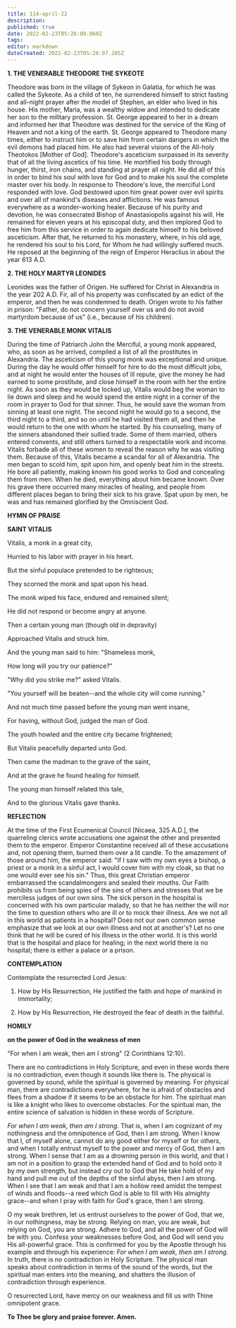 ```yaml
---
title: 114-april-22
description: 
published: true
date: 2022-02-23T05:26:09.060Z
tags: 
editor: markdown
dateCreated: 2022-02-23T05:26:07.205Z
---
```



**1. THE VENERABLE THEODORE THE SYKEOTE**

Theodore was born in the village of Sykeon in Galatia, for which he was called the Sykeote. As a child of ten, he surrendered himself to strict fasting and all-night prayer after the model of Stephen, an elder who lived in his house. His mother, Maria, was a wealthy widow and intended to dedicate her son to the military profession. St. George appeared to her in a dream and informed her that Theodore was destined for the service of the King of Heaven and not a king of the earth. St. George appeared to Theodore many times, either to instruct him or to save him from certain dangers in which the evil demons had placed him. He also had several visions of the All-holy Theotokos [Mother of God]. Theodore's asceticism surpassed in its severity that of all the living ascetics of his time. He mortified his body through hunger, thirst, iron chains, and standing at prayer all night. He did all of this in order to bind his soul with love for God and to make his soul the complete master over his body. In response to Theodore's love, the merciful Lord responded with love. God bestowed upon him great power over evil spirits and over all of mankind's diseases and afflictions. He was famous everywhere as a wonder-working healer. Because of his purity and devotion, he was consecrated Bishop of Anastasiopolis against his will. He remained for eleven years at his episcopal duty, and then implored God to free him from this service in order to again dedicate himself to his beloved asceticism. After that, he returned to his monastery, where, in his old age, he rendered his soul to his Lord, for Whom he had willingly suffered much. He reposed at the beginning of the reign of Emperor Heraclius in about the year 613 A.D.

**2. THE HOLY MARTYR LEONIDES**

Leonides was the father of Origen. He suffered for Christ in Alexandria in the year 202 A.D. Fir, all of his property was confiscated by an edict of the emperor, and then he was condemned to death. Origen wrote to his father in prison: "Father, do not concern yourself over us and do not avoid martyrdom because of us" (i.e., because of his children).

**3. THE VENERABLE MONK VITALIS**

During the time of Patriarch John the Merciful, a young monk appeared, who, as soon as he arrived, compiled a list of all the prostitutes in Alexandria. The asceticism of this young monk was exceptional and unique. During the day he would offer himself for hire to do the most difficult jobs, and at night he would enter the houses of ill repute, give the money he had earned to some prostitute, and close himself in the room with her the entire night. As soon as they would be locked up, Vitalis would beg the woman to lie down and sleep and he would spend the entire night in a corner of the room in prayer to God for that sinner. Thus, he would save the woman from sinning at least one night. The second night he would go to a second, the third night to a third, and so on until he had visited them all, and then he would return to the one with whom he started. By his counseling, many of the sinners abandoned their sullied trade. Some of them married, others entered convents, and still others turned to a respectable work and income. Vitalis forbade all of these women to reveal the reason why he was visiting them. Because of this, Vitalis became a scandal for all of Alexandria. The men began to scold him, spit upon him, and openly beat him in the streets. He bore all patiently, making known his good works to God and concealing them from men. When he died, everything about him became known. Over his grave there occurred many miracles of healing, and people from different places began to bring their sick to his grave. Spat upon by men, he was and has remained glorified by the Omniscient God.



**HYMN OF PRAISE**

**SAINT VITALIS**

Vitalis, a monk in a great city,

Hurried to his labor with prayer in his heart.

But the sinful populace pretended to be righteous;

They scorned the monk and spat upon his head.

The monk wiped his face, endured and remained silent;

He did not respond or become angry at anyone.

Then a certain young man (though old in depravity)

Approached Vitalis and struck him.

And the young man said to him: "Shameless monk,

How long will you try our patience?"

"Why did you strike me?" asked Vitalis.

"You yourself will be beaten--and the whole city will come running."

And not much time passed before the young man went insane,

For having, without God, judged the man of God.

The youth howled and the entire city became frightened;

But Vitalis peacefully departed unto God.

Then came the madman to the grave of the saint,

And at the grave he found healing for himself.

The young man himself related this tale,

And to the glorious Vitalis gave thanks.


**REFLECTION**

At the time of the First Ecumenical Council [Nicaea, 325 A.D.], the quarreling clerics wrote accusations one against the other and presented them to the emperor. Emperor Constantine received all of these accusations and, not opening them, burned them over a lit candle. To the amazement of those around him, the emperor said: "If I saw with my own eyes a bishop, a priest or a monk in a sinful act, I would cover him with my cloak, so that no one would ever see his sin." Thus, this great Christian emperor embarrassed the scandalmongers and sealed their mouths. Our Faith prohibits us from being spies of the sins of others and stresses that we be merciless judges of our own sins. The sick person in the hospital is concerned with his own particular malady, so that he has neither the will nor the time to question others who are ill or to mock their illness. Are we not all in this world as patients in a hospital? Does not our own common sense emphasize that we look at our own illness and not at another's? Let no one think that he will be cured of his illness in the other world. It is this world that is the hospital and place for healing; in the next world there is no hospital; there is either a palace or a prison.

**CONTEMPLATION**

Contemplate the resurrected Lord Jesus:

1.  How by His Resurrection, He justified the faith and hope of mankind in immortality;

1.  How by His Resurrection, He destroyed the fear of death in the faithful.



**HOMILY**

**on the power of God in the weakness of men**

"For when I am weak, then am I strong" (2 Corinthians 12:10).

There are no contradictions in Holy Scripture, and even in these words there is no contradiction, even though it sounds like there is. The physical is governed by sound, while the spiritual is governed by meaning. For physical man, there are contradictions everywhere, for he is afraid of obstacles and flees from a shadow if it seems to be an obstacle for him. The spiritual man is like a knight who likes to overcome obstacles. For the spiritual man, the entire science of salvation is hidden in these words of Scripture.

*For when I am weak, then am I strong.* That is, when I am cognizant of my nothingness and the omnipotence of God, then I am strong. When I know that I, of myself alone, cannot do any good either for myself or for others, and when I totally entrust myself to the power and mercy of God, then I am strong. When I sense that I am as a drowning person in this world, and that I am not in a position to grasp the extended hand of God and to hold onto it by my own strength, but instead cry out to God that He take hold of my hand and pull me out of the depths of the sinful abyss, then I am strong. When I see that I am weak and that I am a hollow reed amidst the tempest of winds and floods--a reed which God is able to fill with His almighty grace--and when I pray with faith for God's grace, then I am strong.

O my weak brethren, let us entrust ourselves to the power of God, that we, in our nothingness, may be strong. Relying on man, you are weak, but relying on God, you are strong. Adhere to God, and all the power of God will be with you. Confess your weaknesses before God, and God will send you His all-powerful grace. This is confirmed for you by the Apostle through his example and through his experience: *For when I am weak, then am I strong*. In truth, there is no contradiction in Holy Scripture. The physical man speaks about contradiction in terms of the sound of the words, but the spiritual man enters into the meaning, and shatters the illusion of contradiction through experience.

O resurrected Lord, have mercy on our weakness and fill us with Thine omnipotent grace.

**To Thee be glory and praise forever. Amen.**

 
